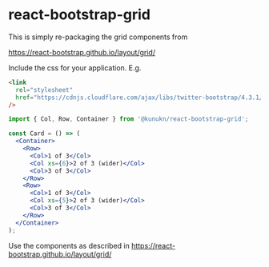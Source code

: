 # react-bootstrap-grid

This is simply re-packaging the grid components from

https://react-bootstrap.github.io/layout/grid/

Include the css for your application. E.g.

```html
<link
  rel="stylesheet"
  href="https://cdnjs.cloudflare.com/ajax/libs/twitter-bootstrap/4.3.1/css/bootstrap-grid.min.css"
/>
```

```jsx
import { Col, Row, Container } from '@kunukn/react-bootstrap-grid';

const Card = () => (
  <Container>
    <Row>
      <Col>1 of 3</Col>
      <Col xs={6}>2 of 3 (wider)</Col>
      <Col>3 of 3</Col>
    </Row>
    <Row>
      <Col>1 of 3</Col>
      <Col xs={5}>2 of 3 (wider)</Col>
      <Col>3 of 3</Col>
    </Row>
  </Container>
);
```

Use the components as described in
https://react-bootstrap.github.io/layout/grid/
